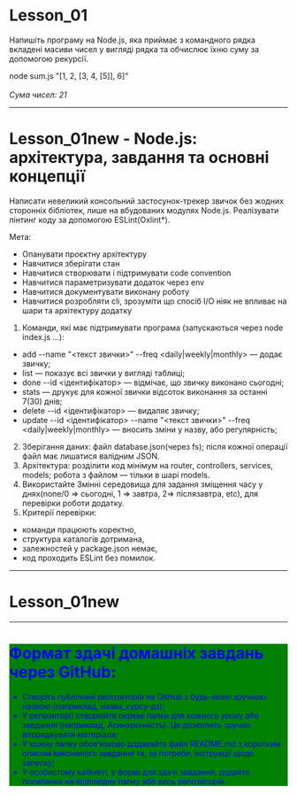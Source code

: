 <h1><strong>Lesson_01</strong></h1>

Напишіть програму на Node.js, яка приймає з командного рядка вкладені масиви чисел у вигляді рядка та обчислює їхню суму за допомогою рекурсії.

node sum.js "[1, 2, [3, 4, [5]], 6]"
<br><br>
<i>Сума чисел: 21</i>
<hr>

<h1><strong>Lesson_01new - Node.js: архітектура, завдання та основні концепції</strong></h1>

Написати невеликий консольний застосунок-трекер звичок без жодних сторонніх бібліотек, лише на вбудованих модулях Node.js. Реалізувати лінтинг коду за допомогою ESLint(Oxlint*).

Мета:

* Опанувати проєктну архітектуру
* Навчитися зберігати стан
* Навчитися створювати і підтримувати code convention
* Навчитися параметризувати додаток через env
* Навчитися документувати виконану роботу
* Навчитися розробляти cli, зрозуміти що спосіб I/O ніяк не впливає на шари та архітектуру додатку

1. Команди, які має підтримувати програма (запускаються через node index.js ...):
  * add   --name "<текст звички>" --freq <daily|weekly|monthly> — додає звичку;
  * list — показує всі звички у вигляді таблиці;
  * done  --id <ідентифікатор> — відмічає, що звичку виконано сьогодні;
  * stats — друкує для кожної звички відсоток виконання за останні 7(30) днів;
  * delete --id <ідентифікатор> — видаляє звичку;
  * update --id <ідентифікатор> --name "<текст звички>" --freq <daily|weekly|monthly> — вносить зміни у назву, або регулярність;
2. Зберігання даних: файл database.json(через fs); після кожної операції файл має лишатися валідним JSON.
3. Архітектура: розділити код мінімум на router, controllers, services, models; робота з файлом — тільки в шарі models.
4. Використайте Змінні середовища для задання зміщення часу у днях(none/0 => сьогодні, 1 => завтра, 2=> післязавтра, etc), для перевірки роботи додатку.
5. Критерії перевірки:
  * команди працюють коректно,
  * структура каталогів дотримана,
  * залежностей у package.json немає,
  * код проходить ESLint без помилок.
<hr>

<h1><strong>Lesson_01new</strong></h1>

<hr>

<div style="color: blue; background-color: green;">
<h1 style="color: blue; background-color: green;"><strong>Формат здачі домашніх завдань через GitHub:</strong></h1>

* Створіть публічний репозиторій на GitHub з будь-якою зручною назвою (наприклад, назва_курсу-дз);
* У репозиторії створюйте окремі папки для кожного уроку або завдання (наприклад, Асинхронність). Це дозволить зручно впорядкувати матеріали;
* У кожну папку обовʼязково додавайте файл README.md з коротким описом виконаного завдання та, за потреби, інструкції щодо запуску;
* У особистому кабінеті, у формі для здачі завдання, додайте посилання на відповідну папку або весь репозиторій.
</div>
